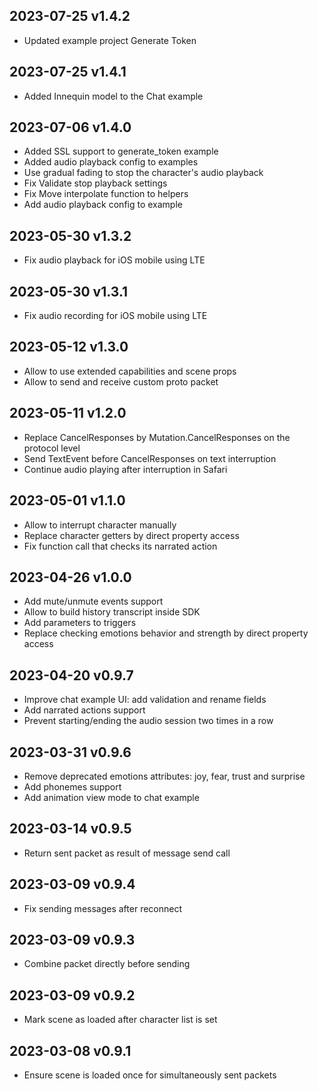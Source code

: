 ## 2023-07-25 v1.4.2

- Updated example project Generate Token

## 2023-07-25 v1.4.1

- Added Innequin model to the Chat example

## 2023-07-06 v1.4.0

- Added SSL support to generate_token example
- Added audio playback config to examples
- Use gradual fading to stop the character's audio playback
- Fix Validate stop playback settings
- Fix Move interpolate function to helpers
- Add audio playback config to example

## 2023-05-30 v1.3.2

- Fix audio playback for iOS mobile using LTE

## 2023-05-30 v1.3.1

- Fix audio recording for iOS mobile using LTE

## 2023-05-12 v1.3.0

- Allow to use extended capabilities and scene props
- Allow to send and receive custom proto packet

## 2023-05-11 v1.2.0

- Replace CancelResponses by Mutation.CancelResponses on the protocol level
- Send TextEvent before CancelResponses on text interruption
- Continue audio playing after interruption in Safari

## 2023-05-01 v1.1.0

- Allow to interrupt character manually
- Replace character getters by direct property access
- Fix function call that checks its narrated action

## 2023-04-26 v1.0.0

- Add mute/unmute events support
- Allow to build history transcript inside SDK
- Add parameters to triggers
- Replace checking emotions behavior and strength by direct property access

## 2023-04-20 v0.9.7

- Improve chat example UI: add validation and rename fields
- Add narrated actions support
- Prevent starting/ending the audio session two times in a row

## 2023-03-31 v0.9.6

- Remove deprecated emotions attributes: joy, fear, trust and surprise
- Add phonemes support
- Add animation view mode to chat example

## 2023-03-14 v0.9.5

- Return sent packet as result of message send call

## 2023-03-09 v0.9.4

- Fix sending messages after reconnect

## 2023-03-09 v0.9.3

- Combine packet directly before sending

## 2023-03-09 v0.9.2

- Mark scene as loaded after character list is set

## 2023-03-08 v0.9.1

- Ensure scene is loaded once for simultaneously sent packets
